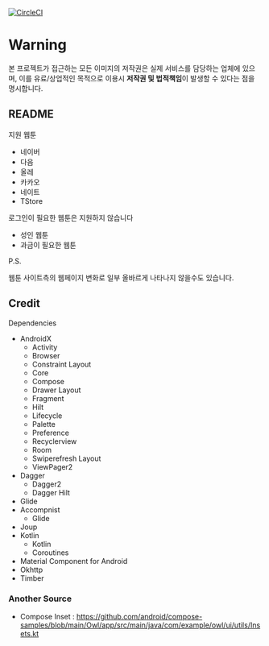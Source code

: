 [![CircleCI](https://circleci.com/gh/Pluu/WebToon.svg?style=svg)](https://circleci.com/gh/Pluu/WebToon)

# Warning

본 프로젝트가 접근하는 모든 이미지의 저작권은 실제 서비스를 담당하는 업체에 있으며,
이를 유료/상업적인 목적으로 이용시 **저작권 및 법적책임**이 발생할 수 있다는 점을 명시합니다.

## README

지원 웹툰
- 네이버
- 다음
- 올레
- 카카오
- 네이트
- TStore

로그인이 필요한 웹툰은 지원하지 않습니다
- 성인 웹툰
- 과금이 필요한 웹툰

P.S.

웹툰 사이트측의 웹페이지 변화로 일부 올바르게 나타나지 않을수도 있습니다.

## Credit

Dependencies

- AndroidX
  - Activity
  - Browser
  - Constraint Layout
  - Core
  - Compose
  - Drawer Layout
  - Fragment
  - Hilt
  - Lifecycle
  - Palette
  - Preference
  - Recyclerview
  - Room
  - Swiperefresh Layout
  - ViewPager2
- Dagger
  - Dagger2
  - Dagger Hilt
- Glide
- Accompnist
  - Glide
- Joup
- Kotlin
  - Kotlin
  - Coroutines
- Material Component for Android
- Okhttp
- Timber

### Another Source

- Compose Inset : https://github.com/android/compose-samples/blob/main/Owl/app/src/main/java/com/example/owl/ui/utils/Insets.kt
